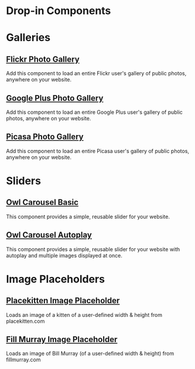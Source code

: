 # Drop-in Components

# Galleries

## <a href="flickr-gallery#flickr-photo-gallery-component">Flickr Photo Gallery</a>

Add this component to load an entire Flickr user's gallery of public photos, anywhere on your website.


## <a href="google-plus-gallery#google-plus-photo-gallery-component">Google Plus Photo Gallery</a>

Add this component to load an entire Google Plus user's gallery of public photos, anywhere on your website.


## <a href="picasa-gallery#picasa-photo-gallery-component">Picasa Photo Gallery</a>

Add this component to load an entire Picasa user's gallery of public photos, anywhere on your website.

# Sliders

## <a href="owl-carousel-basic#owl-carousel---basic-slider-component">Owl Carousel Basic</a>

This component provides a simple, reusable slider for your website.

## <a href="#">Owl Carousel Autoplay</a>

This component provides a simple, reusable slider for your website with autoplay and multiple images displayed at once.

# Image Placeholders

## <a href="place-kitten">Placekitten Image Placeholder</a>

Loads an image of a kitten of a user-defined width & height from placekitten.com

## <a href="fill-murray">Fill Murray Image Placeholder</a>

Loads an image of Bill Murray (of a user-defined width & height) from fillmurray.com
